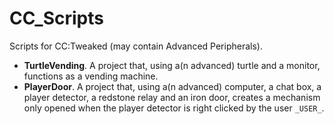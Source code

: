 # CC_Scripts
Scripts for CC:Tweaked (may contain Advanced Peripherals).

- **TurtleVending**. A project that, using a(n advanced) turtle and a monitor, functions as a vending machine.
- **PlayerDoor**. A project that, using a(n advanced) computer, a chat box, a player detector, a redstone relay and an iron door, creates a mechanism only opened when the player detector is right clicked by the user `_USER_`.